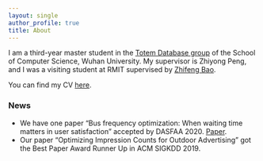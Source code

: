 ```yaml
---
layout: single
author_profile: true
title: About
---
```


I am a third-year master student in the [Totem Database group](https://totemdb.whu.edu.cn/) of the School of Computer Science, Wuhan University. My supervisor is Zhiyong Peng, and I was a visiting student at RMIT supervised by [Zhifeng Bao](https://baozhifeng.net/).

You can find my CV [here](/assets/files/CV.pdf).

### News
* We have one paper “Bus frequency optimization: When waiting time matters in user satisfaction” accepted by DASFAA 2020.  [Paper](https://link.springer.com/chapter/10.1007%2F978-3-030-59416-9_12).
* Our paper “Optimizing Impression Counts for Outdoor Advertising” got the Best Paper Award Runner Up in ACM SIGKDD 2019.
